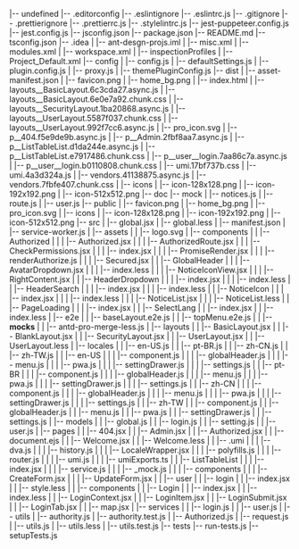 |-- undefined
    |-- .editorconfig
    |-- .eslintignore
    |-- .eslintrc.js
    |-- .gitignore
    |-- .prettierignore
    |-- .prettierrc.js
    |-- .stylelintrc.js
    |-- jest-puppeteer.config.js
    |-- jest.config.js
    |-- jsconfig.json
    |-- package.json
    |-- README.md
    |-- tsconfig.json
    |-- .idea
    |   |-- ant-desgn-projs.iml
    |   |-- misc.xml
    |   |-- modules.xml
    |   |-- workspace.xml
    |   |-- inspectionProfiles
    |       |-- Project_Default.xml
    |-- config
    |   |-- config.js
    |   |-- defaultSettings.js
    |   |-- plugin.config.js
    |   |-- proxy.js
    |   |-- themePluginConfig.js
    |-- dist
    |   |-- asset-manifest.json
    |   |-- favicon.png
    |   |-- home_bg.png
    |   |-- index.html
    |   |-- layouts__BasicLayout.6c3cda27.async.js
    |   |-- layouts__BasicLayout.6e0e7a92.chunk.css
    |   |-- layouts__SecurityLayout.1ba20868.async.js
    |   |-- layouts__UserLayout.5587f037.chunk.css
    |   |-- layouts__UserLayout.992f7cc6.async.js
    |   |-- pro_icon.svg
    |   |-- p__404.f5e9de9b.async.js
    |   |-- p__Admin.2fbf8aa7.async.js
    |   |-- p__ListTableList.d1da244e.async.js
    |   |-- p__ListTableList.e7917486.chunk.css
    |   |-- p__user__login.7aa86c7a.async.js
    |   |-- p__user__login.b0110808.chunk.css
    |   |-- umi.17bf737b.css
    |   |-- umi.4a3d324a.js
    |   |-- vendors.41138875.async.js
    |   |-- vendors.7fbfe407.chunk.css
    |   |-- icons
    |       |-- icon-128x128.png
    |       |-- icon-192x192.png
    |       |-- icon-512x512.png
    |-- doc
    |-- mock
    |   |-- notices.js
    |   |-- route.js
    |   |-- user.js
    |-- public
    |   |-- favicon.png
    |   |-- home_bg.png
    |   |-- pro_icon.svg
    |   |-- icons
    |       |-- icon-128x128.png
    |       |-- icon-192x192.png
    |       |-- icon-512x512.png
    |-- src
    |   |-- global.jsx
    |   |-- global.less
    |   |-- manifest.json
    |   |-- service-worker.js
    |   |-- assets
    |   |   |-- logo.svg
    |   |-- components
    |   |   |-- Authorized
    |   |   |   |-- Authorized.jsx
    |   |   |   |-- AuthorizedRoute.jsx
    |   |   |   |-- CheckPermissions.jsx
    |   |   |   |-- index.jsx
    |   |   |   |-- PromiseRender.jsx
    |   |   |   |-- renderAuthorize.js
    |   |   |   |-- Secured.jsx
    |   |   |-- GlobalHeader
    |   |   |   |-- AvatarDropdown.jsx
    |   |   |   |-- index.less
    |   |   |   |-- NoticeIconView.jsx
    |   |   |   |-- RightContent.jsx
    |   |   |-- HeaderDropdown
    |   |   |   |-- index.jsx
    |   |   |   |-- index.less
    |   |   |-- HeaderSearch
    |   |   |   |-- index.jsx
    |   |   |   |-- index.less
    |   |   |-- NoticeIcon
    |   |   |   |-- index.jsx
    |   |   |   |-- index.less
    |   |   |   |-- NoticeList.jsx
    |   |   |   |-- NoticeList.less
    |   |   |-- PageLoading
    |   |   |   |-- index.jsx
    |   |   |-- SelectLang
    |   |       |-- index.jsx
    |   |       |-- index.less
    |   |-- e2e
    |   |   |-- baseLayout.e2e.js
    |   |   |-- topMenu.e2e.js
    |   |   |-- __mocks__
    |   |       |-- antd-pro-merge-less.js
    |   |-- layouts
    |   |   |-- BasicLayout.jsx
    |   |   |-- BlankLayout.jsx
    |   |   |-- SecurityLayout.jsx
    |   |   |-- UserLayout.jsx
    |   |   |-- UserLayout.less
    |   |-- locales
    |   |   |-- en-US.js
    |   |   |-- pt-BR.js
    |   |   |-- zh-CN.js
    |   |   |-- zh-TW.js
    |   |   |-- en-US
    |   |   |   |-- component.js
    |   |   |   |-- globalHeader.js
    |   |   |   |-- menu.js
    |   |   |   |-- pwa.js
    |   |   |   |-- settingDrawer.js
    |   |   |   |-- settings.js
    |   |   |-- pt-BR
    |   |   |   |-- component.js
    |   |   |   |-- globalHeader.js
    |   |   |   |-- menu.js
    |   |   |   |-- pwa.js
    |   |   |   |-- settingDrawer.js
    |   |   |   |-- settings.js
    |   |   |-- zh-CN
    |   |   |   |-- component.js
    |   |   |   |-- globalHeader.js
    |   |   |   |-- menu.js
    |   |   |   |-- pwa.js
    |   |   |   |-- settingDrawer.js
    |   |   |   |-- settings.js
    |   |   |-- zh-TW
    |   |       |-- component.js
    |   |       |-- globalHeader.js
    |   |       |-- menu.js
    |   |       |-- pwa.js
    |   |       |-- settingDrawer.js
    |   |       |-- settings.js
    |   |-- models
    |   |   |-- global.js
    |   |   |-- login.js
    |   |   |-- setting.js
    |   |   |-- user.js
    |   |-- pages
    |   |   |-- 404.jsx
    |   |   |-- Admin.jsx
    |   |   |-- Authorized.jsx
    |   |   |-- document.ejs
    |   |   |-- Welcome.jsx
    |   |   |-- Welcome.less
    |   |   |-- .umi
    |   |   |   |-- dva.js
    |   |   |   |-- history.js
    |   |   |   |-- LocaleWrapper.jsx
    |   |   |   |-- polyfills.js
    |   |   |   |-- router.js
    |   |   |   |-- umi.js
    |   |   |   |-- umiExports.ts
    |   |   |-- ListTableList
    |   |   |   |-- index.jsx
    |   |   |   |-- service.js
    |   |   |   |-- _mock.js
    |   |   |   |-- components
    |   |   |       |-- CreateForm.jsx
    |   |   |       |-- UpdateForm.jsx
    |   |   |-- user
    |   |       |-- login
    |   |           |-- index.jsx
    |   |           |-- style.less
    |   |           |-- components
    |   |               |-- Login
    |   |                   |-- index.jsx
    |   |                   |-- index.less
    |   |                   |-- LoginContext.jsx
    |   |                   |-- LoginItem.jsx
    |   |                   |-- LoginSubmit.jsx
    |   |                   |-- LoginTab.jsx
    |   |                   |-- map.jsx
    |   |-- services
    |   |   |-- login.js
    |   |   |-- user.js
    |   |-- utils
    |       |-- authority.js
    |       |-- authority.test.js
    |       |-- Authorized.js
    |       |-- request.js
    |       |-- utils.js
    |       |-- utils.less
    |       |-- utils.test.js
    |-- tests
        |-- run-tests.js
        |-- setupTests.js
